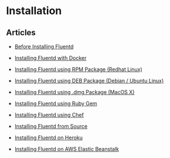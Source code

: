 Installation
============


Articles
--------

-   [Before Installing Fluentd](/articles/before-install)


-   [Installing Fluentd with Docker](/articles/install-by-docker)


-   [Installing Fluentd using RPM Package (Redhat
    Linux)](/articles/install-by-rpm)


-   [Installing Fluentd using DEB Package (Debian / Ubuntu
    Linux)](/articles/install-by-deb)


-   [Installing Fluentd using .dmg Package
    (MacOS X)](/articles/install-by-dmg)


-   [Installing Fluentd using Ruby Gem](/articles/install-by-gem)


-   [Installing Fluentd using Chef](/articles/install-by-chef)


-   [Installing Fluentd from
    Source](/articles/install-from-source)


-   [Installing Fluentd on Heroku](/articles/install-on-heroku)


-   [Installing Fluentd on AWS Elastic
    Beanstalk](/articles/install-on-beanstalk)
